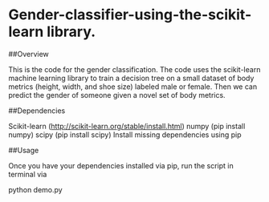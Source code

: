 # Gender-classifier-using-the-scikit-learn library.
##Overview

This is the code for the gender classification. The code uses the scikit-learn machine learning library to train a decision tree on a small dataset of body metrics (height, width, and shoe size) labeled male or female. Then we can predict the gender of someone given a novel set of body metrics.

##Dependencies

Scikit-learn (http://scikit-learn.org/stable/install.html)
numpy (pip install numpy)
scipy (pip install scipy)
Install missing dependencies using pip

##Usage

Once you have your dependencies installed via pip, run the script in terminal via

python demo.py

